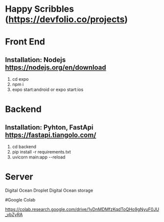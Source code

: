 # Happy Scribbles (https://devfolio.co/projects)

# Front End

## Installation: Nodejs https://nodejs.org/en/download
1. cd expo
2. npm i
3. expo start:android or expo start:ios

# Backend
## Installation: Pyhton, FastApi https://fastapi.tiangolo.com/
1. cd backend
2. pip install -r requirements.txt
3. uvicorn main:app --reload


# Server
Digital Ocean Droplet
Digital Ocean storage


#Google Colab

https://colab.research.google.com/drive/1yDnMDMfzKqdToQHo9gNyuF0JU_vbZyRA
